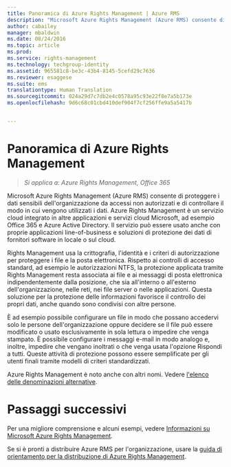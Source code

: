 ```yaml
---
title: Panoramica di Azure Rights Management | Azure RMS
description: "Microsoft Azure Rights Management (Azure RMS) consente di proteggere i dati sensibili dell'organizzazione da accessi non autorizzati e di controllare il modo in cui vengono usati i dati. Azure Rights Management è un servizio cloud integrato in altre applicazioni e servizi cloud Microsoft, ad esempio Office 365 e Azure Active Directory. Il servizio può essere usato anche con proprie applicazioni line-of-business e soluzioni di protezione dei dati di fornitori software in locale o sul cloud."
author: cabailey
manager: mbaldwin
ms.date: 08/24/2016
ms.topic: article
ms.prod: 
ms.service: rights-management
ms.technology: techgroup-identity
ms.assetid: 965581c8-be3c-43b4-8145-5cefd29c7636
ms.reviewer: esaggese
ms.suite: ems
translationtype: Human Translation
ms.sourcegitcommit: 024a29d7c7db2e4c0578a95c93e22f8e7a5b173e
ms.openlocfilehash: 9d6c68c01cbd410def904f7cf256ffe9a5a5417b


---
```


# Panoramica di Azure Rights Management

>*Si applica a: Azure Rights Management, Office 365*

Microsoft Azure Rights Management (Azure RMS) consente di proteggere i dati sensibili dell'organizzazione da accessi non autorizzati e di controllare il modo in cui vengono utilizzati i dati. Azure Rights Management è un servizio cloud integrato in altre applicazioni e servizi cloud Microsoft, ad esempio Office 365 e Azure Active Directory. Il servizio può essere usato anche con proprie applicazioni line-of-business e soluzioni di protezione dei dati di fornitori software in locale o sul cloud. 

Rights Management usa la crittografia, l'identità e i criteri di autorizzazione per proteggere i file e la posta elettronica. Rispetto ai controlli di accesso standard, ad esempio le autorizzazioni NTFS, la protezione applicata tramite Rights Management resta associata ai file e ai messaggi di posta elettronica indipendentemente dalla posizione, che sia all'interno o all'esterno dell'organizzazione, nelle reti, nei file server o nelle applicazioni. Questa soluzione per la protezione delle informazioni favorisce il controllo dei propri dati, anche quando sono condivisi con altre persone.

È ad esempio possibile configurare un file in modo che possano accedervi solo le persone dell'organizzazione oppure decidere se il file può essere modificato o usato esclusivamente in sola lettura o impedire che venga stampato. È possibile configurare i messaggi e-mail in modo analogo e, inoltre, impedire che vengano inoltrati o che venga usata l'opzione Rispondi a tutti. Queste attività di protezione possono essere semplificate per gli utenti finali tramite modelli di criteri standardizzati.

Azure Rights Management è noto anche con altri nomi. Vedere [l'elenco delle denominazioni alternative](azure-rms-aka.md).

# Passaggi successivi
Per una migliore comprensione e alcuni esempi, vedere [Informazioni su Microsoft Azure Rights Management](what-is-azure-rms.md).

Se si è pronti a distribuire Azure RMS per l'organizzazione, usare la [guida di orientamento per la distribuzione di Azure Rights Management](../plan-design/deployment-roadmap.md).





<!--HONumber=Aug16_HO4-->


